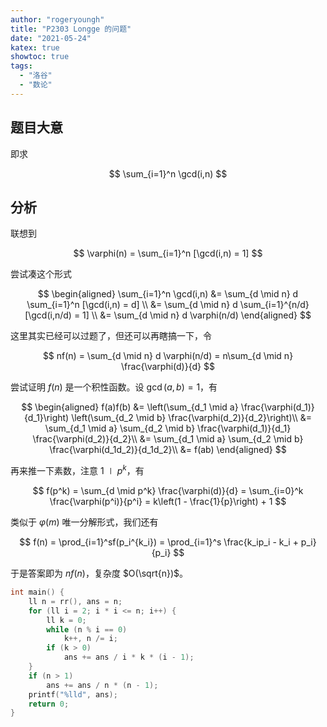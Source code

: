```yaml
---
author: "rogeryoungh"
title: "P2303 Longge 的问题"
date: "2021-05-24"
katex: true
showtoc: true
tags:
  - "洛谷"
  - "数论"
---
```


## 题目大意

即求

$$
\sum_{i=1}^n \gcd(i,n)
$$

## 分析

联想到

$$
\varphi(n) = \sum_{i=1}^n [\gcd(i,n) = 1]
$$

尝试凑这个形式

$$
\begin{aligned}
\sum_{i=1}^n \gcd(i,n) &= \sum_{d \mid n} d \sum_{i=1}^n [\gcd(i,n) = d] \\
&= \sum_{d \mid n} d \sum_{i=1}^{n/d} [\gcd(i,n/d) = 1] \\
&= \sum_{d \mid n} d \varphi(n/d)
\end{aligned}
$$

这里其实已经可以过题了，但还可以再瞎搞一下，令

$$
nf(n) = \sum_{d \mid n} d \varphi(n/d) = n\sum_{d \mid n} \frac{\varphi(d)}{d}
$$

尝试证明 $f(n)$ 是一个积性函数。设 $\gcd(a,b) = 1$，有

$$
\begin{aligned}
f(a)f(b) &= \left(\sum_{d_1 \mid a} \frac{\varphi(d_1)}{d_1}\right) \left(\sum_{d_2 \mid b} \frac{\varphi(d_2)}{d_2}\right)\\
&= \sum_{d_1 \mid a} \sum_{d_2 \mid b} \frac{\varphi(d_1)}{d_1} \frac{\varphi(d_2)}{d_2}\\
&= \sum_{d_1 \mid a} \sum_{d_2 \mid b} \frac{\varphi(d_1d_2)}{d_1d_2}\\
&= f(ab)
\end{aligned}
$$

再来推一下素数，注意 $1 \mid p^k$，有

$$
f(p^k) = \sum_{d \mid p^k} \frac{\varphi(d)}{d} = \sum_{i=0}^k \frac{\varphi(p^i)}{p^i} = k\left(1 - \frac{1}{p}\right) + 1
$$

类似于 $\varphi(m)$ 唯一分解形式，我们还有

$$
f(n) = \prod_{i=1}^sf(p_i^{k_i}) = \prod_{i=1}^s \frac{k_ip_i - k_i + p_i}{p_i}
$$

于是答案即为 $nf(n)$，复杂度 $O(\sqrt{n})$。

```cpp
int main() {
    ll n = rr(), ans = n;
    for (ll i = 2; i * i <= n; i++) {
        ll k = 0;
        while (n % i == 0)
            k++, n /= i;
        if (k > 0)
            ans += ans / i * k * (i - 1);
    }
    if (n > 1)
        ans += ans / n * (n - 1);
    printf("%lld", ans);
    return 0;
}
```
